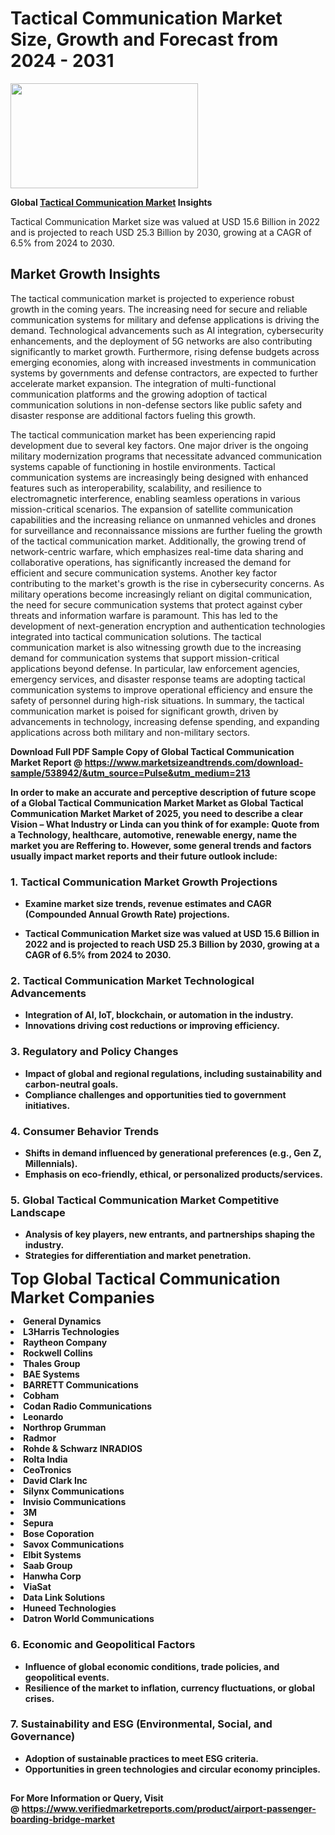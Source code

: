 <H1>Tactical Communication Market Size, Growth and Forecast from 2024 - 2031</H1><img class="aligncenter size-medium wp-image-584254" src="https://thirdeyenews.in/wp-content/uploads/2024/09/Global-Market-Research-300x168.jpeg" alt="" width="300" height="168" /><p><strong>Global&nbsp;<a href="https://www.marketsizeandtrends.com/download-sample/538942/&amp;utm_source=Pulse&amp;utm_medium=213">Tactical Communication Market</a> Insights</strong></p><p>Tactical Communication Market size was valued at USD 15.6 Billion in 2022 and is projected to reach USD 25.3 Billion by 2030, growing at a CAGR of 6.5% from 2024 to 2030.</p><p><h2>Market Growth Insights</h2> <p>The tactical communication market is projected to experience robust growth in the coming years. The increasing need for secure and reliable communication systems for military and defense applications is driving the demand. Technological advancements such as AI integration, cybersecurity enhancements, and the deployment of 5G networks are also contributing significantly to market growth. Furthermore, rising defense budgets across emerging economies, along with increased investments in communication systems by governments and defense contractors, are expected to further accelerate market expansion. The integration of multi-functional communication platforms and the growing adoption of tactical communication solutions in non-defense sectors like public safety and disaster response are additional factors fueling this growth.</p> <p><strong></strong></p> <p>The tactical communication market has been experiencing rapid development due to several key factors. One major driver is the ongoing military modernization programs that necessitate advanced communication systems capable of functioning in hostile environments. Tactical communication systems are increasingly being designed with enhanced features such as interoperability, scalability, and resilience to electromagnetic interference, enabling seamless operations in various mission-critical scenarios. The expansion of satellite communication capabilities and the increasing reliance on unmanned vehicles and drones for surveillance and reconnaissance missions are further fueling the growth of the tactical communication market. Additionally, the growing trend of network-centric warfare, which emphasizes real-time data sharing and collaborative operations, has significantly increased the demand for efficient and secure communication systems. Another key factor contributing to the market's growth is the rise in cybersecurity concerns. As military operations become increasingly reliant on digital communication, the need for secure communication systems that protect against cyber threats and information warfare is paramount. This has led to the development of next-generation encryption and authentication technologies integrated into tactical communication solutions. The tactical communication market is also witnessing growth due to the increasing demand for communication systems that support mission-critical applications beyond defense. In particular, law enforcement agencies, emergency services, and disaster response teams are adopting tactical communication systems to improve operational efficiency and ensure the safety of personnel during high-risk situations. In summary, the tactical communication market is poised for significant growth, driven by advancements in technology, increasing defense spending, and expanding applications across both military and non-military sectors.</p> <p><strong></p><p><span class=""><strong>Download Full PDF Sample Copy of Global Tactical Communication Market Report</strong> @ <a href="https://www.marketsizeandtrends.com/download-sample/538942/&amp;utm_source=Pulse&amp;utm_medium=213" target="_blank">https://www.marketsizeandtrends.com/download-sample/538942/&amp;utm_source=Pulse&amp;utm_medium=213</a></span></p><p>In order to make an accurate and perceptive description of future scope of a Global&nbsp;Tactical Communication Market Market as Global&nbsp;Tactical Communication Market Market of 2025, you need to describe a clear Vision &ndash; What Industry or Linda can you think of for example: Quote from a Technology, healthcare, automotive, renewable energy, name the market you are Reffering to. However, some general trends and factors usually impact market reports and their future outlook include:</p><h3>1.&nbsp;<strong>Tactical Communication Market Growth Projections</strong></h3><ul><li>Examine market size trends, revenue estimates and CAGR (Compounded Annual Growth Rate) projections.</li><li><p>Tactical Communication Market size was valued at USD 15.6 Billion in 2022 and is projected to reach USD 25.3 Billion by 2030, growing at a CAGR of 6.5% from 2024 to 2030.</p></li></ul><h3>2.&nbsp;<strong>Tactical Communication Market Technological Advancements</strong></h3><ul><li>Integration of AI, IoT, blockchain, or automation in the industry.</li><li>Innovations driving cost reductions or improving efficiency.</li></ul><h3>3.&nbsp;<strong>Regulatory and Policy Changes</strong></h3><ul><li>Impact of global and regional regulations, including sustainability and carbon-neutral goals.</li><li>Compliance challenges and opportunities tied to government initiatives.</li></ul><h3>4.&nbsp;<strong>Consumer Behavior Trends</strong></h3><ul><li>Shifts in demand influenced by generational preferences (e.g., Gen Z, Millennials).</li><li>Emphasis on eco-friendly, ethical, or personalized products/services.</li></ul><h3>5.&nbsp;<strong>Global Tactical Communication Market Competitive Landscape</strong></h3><ul><li>Analysis of key players, new entrants, and partnerships shaping the industry.</li><li>Strategies for differentiation and market penetration.</li></ul><p data-pm-slice="1 1 []"><span style="color: inherit; font-family: inherit; font-size: 25px;">Top Global Tactical Communication Market Companies</span></p><div class="" data-test-id=""><p><li>General Dynamics</li><li> L3Harris Technologies</li><li> Raytheon Company</li><li> Rockwell Collins</li><li> Thales Group</li><li> BAE Systems</li><li> BARRETT Communications</li><li> Cobham</li><li> Codan Radio Communications</li><li> Leonardo</li><li> Northrop Grumman</li><li> Radmor</li><li> Rohde & Schwarz INRADIOS</li><li> Rolta India</li><li> CeoTronics</li><li> David Clark Inc</li><li> Silynx Communications</li><li> Invisio Communications</li><li> 3M</li><li> Sepura</li><li> Bose Coporation</li><li> Savox Communications</li><li> Elbit Systems</li><li> Saab Group</li><li> Hanwha Corp</li><li> ViaSat</li><li> Data Link Solutions</li><li> Huneed Technologies</li><li> Datron World Communications</li></p></div><h3>6.&nbsp;<strong>Economic and Geopolitical Factors</strong></h3><ul><li>Influence of global economic conditions, trade policies, and geopolitical events.</li><li>Resilience of the market to inflation, currency fluctuations, or global crises.</li></ul><h3>7.&nbsp;<strong>Sustainability and ESG (Environmental, Social, and Governance)</strong></h3><ul><li>Adoption of sustainable practices to meet ESG criteria.</li><li>Opportunities in green technologies and circular economy principles.</li></ul><h2><strong style="font-size: 14px;">For More Information or Query, Visit @&nbsp;</strong><a style="background-color: #ffffff; font-size: 14px;" href="https://www.marketsizeandtrends.com/report/tactical-communication-market/" target="_blank">https://www.verifiedmarketreports.com/product/airport-passenger-boarding-bridge-market</a></h2>
